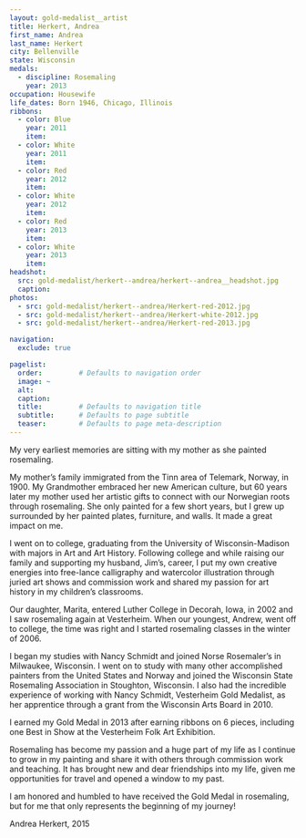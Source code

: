 ```yaml
---
layout: gold-medalist__artist
title: Herkert, Andrea
first_name: Andrea
last_name: Herkert
city: Bellenville
state: Wisconsin
medals: 
  - discipline: Rosemaling
    year: 2013
occupation: Housewife
life_dates: Born 1946, Chicago, Illinois
ribbons:
  - color: Blue
    year: 2011
    item: 
  - color: White
    year: 2011
    item: 
  - color: Red
    year: 2012
    item:
  - color: White
    year: 2012
    item: 
  - color: Red
    year: 2013
    item: 
  - color: White
    year: 2013
    item: 
headshot:
  src: gold-medalist/herkert--andrea/herkert--andrea__headshot.jpg
  caption: 
photos:
  - src: gold-medalist/herkert--andrea/Herkert-red-2012.jpg
  - src: gold-medalist/herkert--andrea/Herkert-white-2012.jpg
  - src: gold-medalist/herkert--andrea/Herkert-red-2013.jpg

navigation:
  exclude: true

pagelist:
  order:         # Defaults to navigation order  
  image: ~
  alt:
  caption:
  title:         # Defaults to navigation title
  subtitle:      # Defaults to page subtitle
  teaser:        # Defaults to page meta-description  
---
```

My very earliest memories are sitting with my mother as she painted rosemaling.

My mother’s family immigrated from the Tinn area of Telemark, Norway, in 1900. My Grandmother embraced her new American culture, but 60 years later my mother used her artistic gifts to connect with our Norwegian roots through rosemaling. She only painted for a few short years, but I grew up surrounded by her painted plates, furniture, and walls. It made a great impact on me.

I went on to college, graduating from the University of Wisconsin-Madison with majors in Art and Art History. Following college and while raising our family and supporting my husband, Jim’s, career, I put my own creative energies into free-lance calligraphy and watercolor illustration through juried art shows and commission work and shared my passion for art history in my children’s classrooms.

Our daughter, Marita, entered Luther College in Decorah, Iowa, in 2002 and I saw rosemaling again at Vesterheim. When our youngest, Andrew, went off to college, the time was right and I started rosemaling classes in the winter of 2006.

I began my studies with Nancy Schmidt and joined Norse Rosemaler’s in Milwaukee, Wisconsin. I went on to study with many other accomplished painters from the United States and Norway and joined the Wisconsin State Rosemaling Association in Stoughton, Wisconsin. I also had the incredible experience of working with Nancy Schmidt, Vesterheim Gold Medalist, as her apprentice through a grant from the Wisconsin Arts Board in 2010.

I earned my Gold Medal in 2013 after earning ribbons on 6 pieces, including one Best in Show at the Vesterheim Folk Art Exhibition. 

Rosemaling has become my passion and a huge part of my life as I continue to grow in my painting and share it with others through commission work and teaching. It has brought new and dear friendships into my life, given me opportunities for travel and opened a window to my past.

I am honored and humbled to have received the Gold Medal in rosemaling, but for me that only represents the beginning of my journey!

Andrea Herkert, 2015